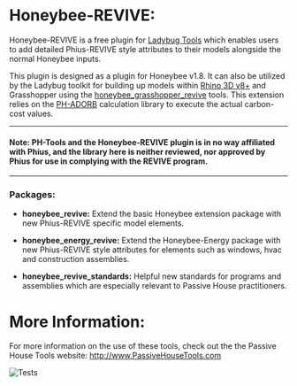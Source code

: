 # Honeybee-REVIVE:

Honeybee-REVIVE is a free plugin for [Ladybug Tools](https://www.ladybug.tools/) which enables users to add detailed Phius-REVIVE style attributes to their models alongside the normal Honeybee inputs. 

This plugin is designed as a plugin for Honeybee v1.8. It can also be utilized by the Ladybug toolkit for building up models within [Rhino 3D v8+](https://www.rhino3d.com/) and Grasshopper using the [honeybee_grasshopper_revive](https://github.com/PH-Tools/honeybee_grasshopper_REVIVE) tools. This extension relies on the [PH-ADORB](https://github.com/PH-Tools/PH_ADORB) calculation library to execute the actual carbon-cost values.

---
#### Note: PH-Tools and the Honeybee-REVIVE plugin is in no way affiliated with Phius, and the library here is neither reviewed, nor approved by Phius for use in complying with the REVIVE program.

---


### Packages:
- **honeybee_revive:** Extend the basic Honeybee extension package with new Phius-REVIVE specific model elements.

- **honeybee_energy_revive:** Extend the Honeybee-Energy package with new Phius-REVIVE style attributes for elements such as windows, hvac and construction assemblies.

- **honeybee_revive_standards:** Helpful new standards for programs and assemblies which are especially relevant to Passive House practitioners.


# More Information:

For more information on the use of these tools, check out the the Passive House Tools website:
http://www.PassiveHouseTools.com


![Tests](https://github.com/PH-Tools/honeybee_revive/actions/workflows/ci.yaml/badge.svg)